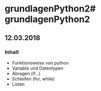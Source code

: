 # grundlagenPython2# grundlagenPython2

## 12.03.2018

### Inhalt

* Funktionsweise von python
* Variable und Datentypen
* Abragen (if...)
* Schleifen (for, while) 
* Listen
